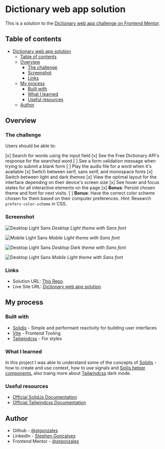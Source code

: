 # Dictionary web app solution

This is a solution to the [Dictionary web app challenge on Frontend Mentor](https://www.frontendmentor.io/challenges/dictionary-web-app-h5wwnyuKFL).

## Table of contents

- [Dictionary web app solution](#dictionary-web-app-solution)
  - [Table of contents](#table-of-contents)
  - [Overview](#overview)
    - [The challenge](#the-challenge)
    - [Screenshot](#screenshot)
    - [Links](#links)
  - [My process](#my-process)
    - [Built with](#built-with)
    - [What I learned](#what-i-learned)
    - [Useful resources](#useful-resources)
  - [Author](#author)

## Overview

### The challenge

Users should be able to:

[x] Search for words using the input field
[x] See the Free Dictionary API's response for the searched word
[ ] See a form validation message when trying to submit a blank form
[ ] Play the audio file for a word when it's available
[x] Switch between serif, sans serif, and monospace fonts
[x] Switch between light and dark themes
[x] View the optimal layout for the interface depending on their device's screen size
[x] See hover and focus states for all interactive elements on the page
[x] **Bonus**: Persist chosen theme and font for next visits.
[ ] **Bonus**: Have the correct color scheme chosen for them based on their computer preferences. _Hint_: Research `prefers-color-scheme` in CSS.

### Screenshot

![Desktop Light Sans](./assets/../src/assets/images/screenshots/desktop-light-sans.png)
*Desktop Light theme with Sans font*

![Mobile Light Sans](./assets/../src/assets/images/screenshots/mobile-light-sans.png)
*Mobile Light theme with Sans font*

![Desktop Light Sans](./assets/../src/assets/images/screenshots/desktop-dark-sans.png)
*Desktop Dark theme with Sans font*

![Desktop Light Sans](./assets/../src/assets/images/screenshots/mobile-dark-sans.png)
*Mobile Light theme with Sans font*

### Links

- Solution URL: [This Repo](https://github.com/stgonzales/dictionary-web-app)
- Live Site URL: [Dictionary web app solution](https://dictionary-web-app-two-beryl.vercel.app/)

## My process

### Built with

- [Solidjs](https://www.solidjs.com/) - Simple and performant reactivity for building user interfaces
- [Vite](https://vitejs.dev/) - Frontend Tooling
- [Tailwindcss](https://tailwindcss.com/) - For styles

### What I learned

In this project I was able to understand some of the concepts of [Solidjs](https://www.solidjs.com/) - how to create and use context, how to use signals and [Solijs helper components](https://www.solidjs.com/docs/latest/api#control-flow), also traing more about [Tailwindcss](https://tailwindcss.com/) dark mode.

### Useful resources

- [Official SolidJs Documentation](https://www.solidjs.com/docs/latest/api)
- [Official Tailwindcss Documentation](https://tailwindcss.com/docs/installation)

## Author

- Github - [@stgonzales](https://github.com/stgonzales)
- LinkedIn - [Stephen Goncalves](https://www.linkedin.com/in/stephgoncalves/)
- Frontend Mentor - [@stgonzales](https://www.frontendmentor.io/profile/stgonzales)
